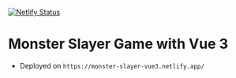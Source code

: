 [![Netlify Status](https://api.netlify.com/api/v1/badges/b9eef9bd-17fd-447d-91b4-d43d94bb3a94/deploy-status)](https://app.netlify.com/sites/monster-slayer-vue3/deploys)

# Monster Slayer Game with Vue 3

- Deployed on ```https://monster-slayer-vue3.netlify.app/```
